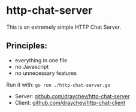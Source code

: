 # http-chat-server

This is an extremely simple HTTP Chat Server.

## Principles:
  - everything in one file
  - no Javascript
  - no unnecessary features

Run it with: `go run ./http-chat-server.go`


- Server: [github.com/draychev/http-chat-server](https://github.com/draychev/http-chat-server)
- Client: [github.com/draychev/http-chat-client](https://github.com/draychev/http-chat-client)
